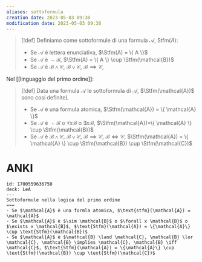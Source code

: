 ```yaml
---
aliases: sottoformula
creation date: 2023-05-03 09:38
modification date: 2023-05-03 09:38
---
```


> [!def]
> Definiamo come sottoformule di una formula $\mathcal{A}$, $\text{Stfm}(A)$:
> - Se $\mathcal{A}$ è lettera enunciativa, $\Stfm(A) = \{ A \}$
> - Se $\mathcal{A}$ è $\sim \mathcal{B}$, $\Stfm(A) = \{ A \} \cup \Stfm(\mathcal{B})$
> - Se $\mathcal{A}$ è $\mathcal{B \land C}$, $\mathcal{B \lor C}$, $\mathcal{B \implies C}$, $\mathcal{}$
> 

Nel [[linguaggio del primo ordine]]:

> [!def]
> Data una formula $\mathcal{A}$ le sottoformula di $\mathcal{A}$, $\Stfm(\mathcal{A})$ sono cosí definiteL
> - Se $\mathcal{A}$ è una formula atomica, $\Stfm(\mathcal{A}) = \{ \mathcal{A} \}$
> - Se $\mathcal{A}$ è $\sim \mathcal{B}$ o $\forall x \mathcal{B}$ o $\exists x \mathcal{B}$, $\Stfm(\mathcal{A})=\{ \mathcal{A} \} \cup \Stfm(\mathcal{B})$
> - Se $\mathcal{A}$ è $\mathcal{B} \land \mathcal{C}$, $\mathcal{B} \lor \mathcal{C}$, $\mathcal{B} \implies \mathcal{C}$, $\mathcal{B} \iff \mathcal{C}$, $\Stfm(\mathcal{A}) = \{ \mathcal{A} \} \cup \Stfm(\mathcal{B}) \cup \Stfm(\mathcal{C})$

# ANKI


```anki
id: 1700559636750
deck: LeA
---
Sottoformule nella logica del primo ordine
===
- Se $\mathcal{A}$ è una formla atomica, $\text{stfm}(\mathcal{A}) = \mathcal{A}$
- Se $\mathcal{A}$ è $\sim \mathcal{B}$ o $\forall x \mathcal{B}$ o $\exists x \mathcal{B}$, $\text{Stfm}(\mathcal{A}) = \{\mathcal{A}\} \cup \text{Stfm}(\mathcal{B})$
- Se $\mathcal{A}$ è $\mathcal{B} \land \mathcal{C}, \mathcal{B} \lor \mathcal{C}, \mathcal{B} \implies \mathcal{C}, \mathcal{B} \iff \mathcal{C}$, $\text{Stfm}(\mathcal{A}) = \{\mathcal{A}\} \cup \text{Stfm}(\mathcal{B}) \cup \text{Stfm}(\mathcal{C})$
```
